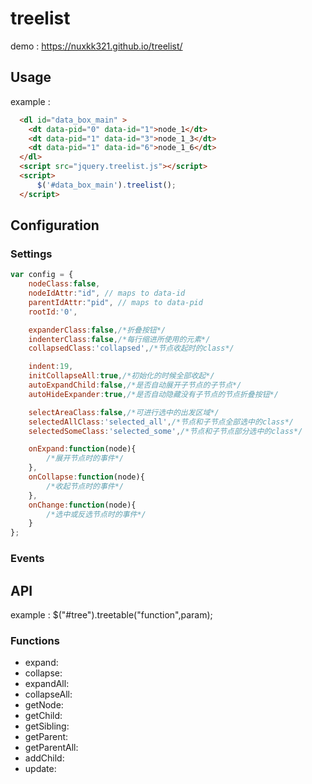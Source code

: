 # treelist   
demo : https://nuxkk321.github.io/treelist/


## Usage  
example :   
```html
  <dl id="data_box_main" >
    <dt data-pid="0" data-id="1">node_1</dt>
    <dt data-pid="1" data-id="3">node_1_3</dt>
    <dt data-pid="1" data-id="6">node_1_6</dt>
  </dl>
  <script src="jquery.treelist.js"></script>
  <script>
      $('#data_box_main').treelist();
  </script>
```

## Configuration  


### Settings  

```js
var config = {
    nodeClass:false,
    nodeIdAttr:"id", // maps to data-id
    parentIdAttr:"pid", // maps to data-pid
    rootId:'0',

    expanderClass:false,/*折叠按钮*/
    indenterClass:false,/*每行缩进所使用的元素*/
    collapsedClass:'collapsed',/*节点收起时的class*/

    indent:19,
    initCollapseAll:true,/*初始化的时候全部收起*/
    autoExpandChild:false,/*是否自动展开子节点的子节点*/
    autoHideExpander:true,/*是否自动隐藏没有子节点的节点折叠按钮*/

    selectAreaClass:false,/*可进行选中的出发区域*/
    selectedAllClass:'selected_all',/*节点和子节点全部选中的class*/
    selectedSomeClass:'selected_some',/*节点和子节点部分选中的class*/

    onExpand:function(node){
        /*展开节点时的事件*/
    },
    onCollapse:function(node){
        /*收起节点时的事件*/
    },
    onChange:function(node){
        /*选中或反选节点时的事件*/
    }
};
```

### Events  


## API  
example : $("#tree").treetable("function",param);

### Functions

* expand: 
* collapse: 
* expandAll: 
* collapseAll: 
* getNode: 
* getChild: 
* getSibling: 
* getParent: 
* getParentAll: 
* addChild: 
* update: 
